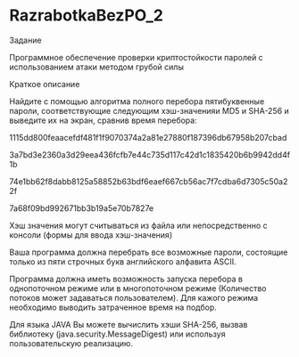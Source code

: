 # RazrabotkaBezPO_2


Задание

Программное обеспечение проверки криптостойкости паролей с использованием атаки методом грубой силы

Краткое описание

Найдите с помощью алгоритма полного перебора пятибуквенные пароли, соответствующие следующим хэш-значенияи MD5 и SHA-256 и выведите их на экран, сравнив время перебора:

1115dd800feaacefdf481f1f9070374a2a81e27880f187396db67958b207cbad

3a7bd3e2360a3d29eea436fcfb7e44c735d117c42d1c1835420b6b9942dd4f1b

74e1bb62f8dabb8125a58852b63bdf6eaef667cb56ac7f7cdba6d7305c50a22f

7a68f09bd992671bb3b19a5e70b7827e

Хэш значения могут считываться из файла или непосредственно с консоли (формы для ввода хэш-значения)

Ваша программа должна перебрать все возможные пароли, состоящие только из пяти строчных букв английского алфавита ASCII.

Программа должна иметь возможность запуска перебора в однопоточном режиме или в многопоточном режиме (Количество потоков может задаваться пользователем). Для кажого режима необходимо выводить затраченное время на подбор.

Для языка JAVA Вы можете вычислить хэши SHA-256, вызвав библиотеку  (java.security.MessageDigest) или используя пользовательскую реализацию.

